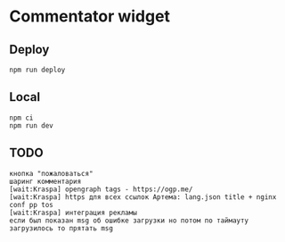 # Commentator widget

## Deploy

    npm run deploy

## Local

    npm ci
    npm run dev

## TODO

    кнопка "пожаловаться"
    шаринг комментария
    [wait:Kraspa] opengraph tags - https://ogp.me/
    [wait:Kraspa] https для всех ссылок Артема: lang.json title + nginx conf pp tos
    [wait:Kraspa] интеграция рекламы
    если был показан msg об ошибке загрузки но потом по таймауту загрузилось то прятать msg
